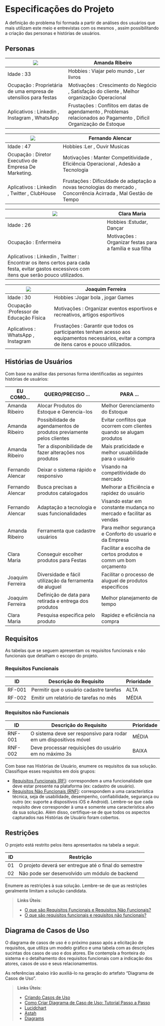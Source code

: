 # Especificações do Projeto

A definição do problema foi formada a partir de análises dos usuários que mais utilizam este meio e entrevistas com os mesmos , assim possibilitando a criação das personas e histórias de usuários.

## Personas

|      <image src="https://github.com/ICEI-PUC-Minas-PMV-ADS/pmv-ads-2023-2-e2-proj-int-t3-2023-e2-g2/blob/Rafael0608-patch-1/docs/img/Persona%202.jpg?raw=true"> |                                 Amanda Ribeiro           |      
| -------------------- | ------------------------------------------ |
| Idade : 33           | Hobbies : Viajar pelo mundo , Ler livros |                                           |  
| Ocupação : Proprietária de uma empresa de utensílios para festas  | Motivações : Crescimento do Negócio , Satisfação do cliente , Melhor organização Operacional |             
| Aplicativos : Linkedin , Instagram , WhatsApp | Frustações : Conflitos em datas de agendamento , Problemas relacionados ao Pagamento , Dificil Organização de Estoque |                                                                     
                      

|      <image src="https://github.com/ICEI-PUC-Minas-PMV-ADS/pmv-ads-2023-2-e2-proj-int-t3-2023-e2-g2/blob/Rafael0608-patch-1/docs/img/Persona%201.jpg?raw=true"> |                                 Fernando Alencar          |      
| -------------------- | ------------------------------------------ |
| Idade : 47           | Hobbies :Ler , Ouvir Musicas |                                           |  
| Ocupação : Diretor Executivo de Empresa De Marketing.  | Motivações : Manter Competitividade , Eficiência Operacional , Adesão a Tecnologia |             
| Aplicativos : Linkedin , Twitter , ClubHouse | Frustações : Dificuldade de adaptação a novas tecnologias do mercado , Concorrência Acirrada , Mal Gestão de Tempo |  


|      <image src="https://github.com/ICEI-PUC-Minas-PMV-ADS/pmv-ads-2023-2-e2-proj-int-t3-2023-e2-g2/blob/Rafael0608-patch-2/docs/img/Enfermeira%20persona.jpg?raw=true"> |                                 Clara Maria          |      
| -------------------- | ------------------------------------------ |
| Idade : 26           | Hobbies :Estudar, Dançar |                                           |  
| Ocupação : Enfermeira  | Motivações : Organizar festas para a família e sua filha |             
| Aplicativos : Linkedin , Twitter : Encontrar os itens certos para cada festa, evitar gastos excessivos com itens que serão pouco utilizados. |    


|      <image src="https://github.com/ICEI-PUC-Minas-PMV-ADS/pmv-ads-2023-2-e2-proj-int-t3-2023-e2-g2/blob/Rafael0608-patch-2/docs/img/Ed%20fisica%20Persona.jpg?raw=true">  |                                 Joaquim   Ferreira         |      
| -------------------- | ------------------------------------------ |
| Idade : 30           | Hobbies :Jogar bola , jogar Games |                                           |  
| Ocupação :Professor de Educação Física  | Motivações : Organizar eventos esportivos e recreativos, artigos esportivos |             
| Aplicativos : WhatsApp , Instagram | Frustações : Garantir que todos os participantes tenham acesso aos equipamentos necessários, evitar a compra de itens caros e pouco utilizados. |    

## Histórias de Usuários

Com base na análise das personas forma identificadas as seguintes histórias de usuários:

| EU COMO...  | QUERO/PRECISO ... | PARA ...              |
| -------------------- | ---------------------------------- | -------------------------------------- |
| Amanda Ribeiro   | Alocar Produtos do Estoque e Gerencia-los         | Melhor Gerenciamento do Estoque               |
| Amanda Ribeiro   | Possibilidade de agendamentos de produtos previamente pelos clientes               | Evitar conflitos que ocorrem com clientes quando se alugam produtos |
| Amanda Ribeiro   | Ter a disponibilidade de fazer alterações nos produtos         | Mais praticidade e melhor usuabilidade para o usuário                |
| Fernando Alencar      | Deixar o sistema rápido e responsivo| Visando na competitividade do mercado |
| Fernando Alencar   | Busca precisas a produtos catalogados           | Melhorar a Eficiência e rapidez do usuário              |
| Fernando Alencar       | Adaptação a tecnologia e suas funcionalidades        | Visando estar em constante mudança no mercado e facilitar as vendas |
| Amanda Ribeiro   |  Ferramenta que cadastre usuários          | Para melhor segurança e Conforto do usuario e da Empresa              |
| Clara Maria      | Conseguir escolher produtos para Festas       | Facilitar a escolha de certos produtos e comm um bom orçamento |
| Joaquim Ferreira   |  Diversidade e fácil utilização da ferramenta de aluguel         | Facilitar o processo de aluguel de produtos especificos             |
| Joaquim Ferreira       | Definição de data para retirada e entrega dos produtos       | Melhor planejamento de tempo  |
| Clara Maria   |   Pesquisa especifica pelo produto         | Rapidez e eficiência na compra              |




## Requisitos

As tabelas que se seguem apresentam os requisitos funcionais e não funcionais que detalham o escopo do projeto.

### Requisitos Funcionais

| ID     | Descrição do Requisito                  | Prioridade |
| ------ | --------------------------------------- | ---------- |
| RF-001 | Permitir que o usuário cadastre tarefas | ALTA       |
| RF-002 | Emitir um relatório de tarefas no mês   | MÉDIA      |

### Requisitos não Funcionais

| ID      | Descrição do Requisito                                            | Prioridade |
| ------- | ----------------------------------------------------------------- | ---------- |
| RNF-001 | O sistema deve ser responsivo para rodar em um dispositivos móvel | MÉDIA      |
| RNF-002 | Deve processar requisições do usuário em no máximo 3s             | BAIXA      |

Com base nas Histórias de Usuário, enumere os requisitos da sua solução. Classifique esses requisitos em dois grupos:

- [Requisitos Funcionais
  (RF)](https://pt.wikipedia.org/wiki/Requisito_funcional):
  correspondem a uma funcionalidade que deve estar presente na
  plataforma (ex: cadastro de usuário).
- [Requisitos Não Funcionais
  (RNF)](https://pt.wikipedia.org/wiki/Requisito_n%C3%A3o_funcional):
  correspondem a uma característica técnica, seja de usabilidade,
  desempenho, confiabilidade, segurança ou outro (ex: suporte a
  dispositivos iOS e Android).
  Lembre-se que cada requisito deve corresponder à uma e somente uma
  característica alvo da sua solução. Além disso, certifique-se de que
  todos os aspectos capturados nas Histórias de Usuário foram cobertos.

## Restrições

O projeto está restrito pelos itens apresentados na tabela a seguir.

| ID  | Restrição                                             |
| --- | ----------------------------------------------------- |
| 01  | O projeto deverá ser entregue até o final do semestre |
| 02  | Não pode ser desenvolvido um módulo de backend        |

Enumere as restrições à sua solução. Lembre-se de que as restrições geralmente limitam a solução candidata.

> **Links Úteis**:
>
> - [O que são Requisitos Funcionais e Requisitos Não Funcionais?](https://codificar.com.br/requisitos-funcionais-nao-funcionais/)
> - [O que são requisitos funcionais e requisitos não funcionais?](https://analisederequisitos.com.br/requisitos-funcionais-e-requisitos-nao-funcionais-o-que-sao/)

## Diagrama de Casos de Uso

O diagrama de casos de uso é o próximo passo após a elicitação de requisitos, que utiliza um modelo gráfico e uma tabela com as descrições sucintas dos casos de uso e dos atores. Ele contempla a fronteira do sistema e o detalhamento dos requisitos funcionais com a indicação dos atores, casos de uso e seus relacionamentos.

As referências abaixo irão auxiliá-lo na geração do artefato “Diagrama de Casos de Uso”.

> **Links Úteis**:
>
> - [Criando Casos de Uso](https://www.ibm.com/docs/pt-br/elm/6.0?topic=requirements-creating-use-cases)
> - [Como Criar Diagrama de Caso de Uso: Tutorial Passo a Passo](https://gitmind.com/pt/fazer-diagrama-de-caso-uso.html/)
> - [Lucidchart](https://www.lucidchart.com/)
> - [Astah](https://astah.net/)
> - [Diagrams](https://app.diagrams.net/)
